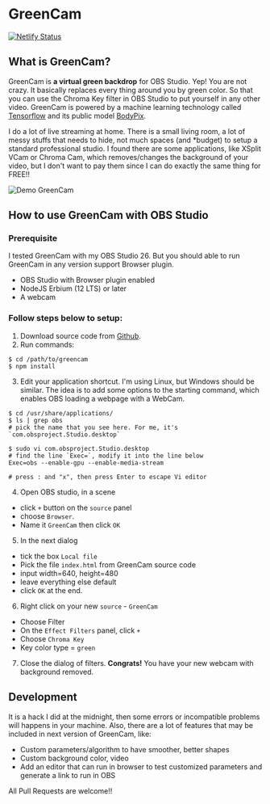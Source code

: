 # GreenCam
[![Netlify Status](https://api.netlify.com/api/v1/badges/4ccf5f3b-b414-4da1-bf50-97955adbd300/deploy-status)](https://app.netlify.com/sites/greencam/deploys)

## What is GreenCam?

GreenCam is **a virtual green backdrop** for OBS Studio. Yep! You are not crazy. It basically replaces every thing around you by green color. So that you can use the Chroma Key filter in OBS Studio to put yourself in any other video. GreenCam is powered by a machine learning technology called [Tensorflow](https://github.com/tensorflow/tfjs) and its public model [BodyPix](https://github.com/tensorflow/tfjs-models/tree/master/body-pix).

I do a lot of live streaming at home. There is a small living room, a lot of messy stuffs that needs to hide, not much spaces (and *budget) to setup a standard professional studio. I found there are some applications, like XSplit VCam or Chroma Cam, which removes/changes the background of your video, but I don't want to pay them since I can do exactly the same thing for FREE!!

![Demo GreenCam](docs/images/demo-GreenCam01.gif)

## How to use GreenCam with OBS Studio

### Prerequisite
I tested GreenCam with my OBS Studio 26. But you should able to run GreenCam in any version support Browser plugin.

- OBS Studio with Browser plugin enabled
- NodeJS Erbium (12 LTS) or later
- A webcam

### Follow steps below to setup:

1. Download source code from [Github](https://github.com/nhtua/greencam).
2. Run commands:
  ```
  $ cd /path/to/greencam
  $ npm install
  ```
3. Edit your application shortcut. I'm using Linux, but Windows should be similar. The idea is to add some options to the starting command, which enables OBS loading a webpage with a WebCam.
  ```
  $ cd /usr/share/applications/
  $ ls | grep obs
  # pick the name that you see here. For me, it's `com.obsproject.Studio.desktop`

  $ sudo vi com.obsproject.Studio.desktop
  # find the line `Exec=`, modify it into the line below
  Exec=obs --enable-gpu --enable-media-stream

  # press : and "x", then press Enter to escape Vi editor
  ```
4. Open OBS studio, in a scene
 - click `+` button on the `source` panel
 - choose `Browser`.
 - Name it `GreenCam` then click `OK`
5. In the next dialog
  - tick the box `Local file`
  - Pick the file `index.html` from GreenCam source code
  - input width=640, height=480
  - leave everything else default
  - click `OK` at the end.
6. Right click on your new `source` - `GreenCam`
  - Choose Filter
  - On the `Effect Filters` panel, click `+`
  - Choose `Chroma Key`
  - Key color type = `green`
7. Close the dialog of filters. **Congrats!** You have your new webcam with background removed.

## Development
It is a hack I did at the midnight, then some errors or incompatible problems will happens in your machine. Also, there are a lot of features that may be included in next version of GreenCam, like:
- Custom parameters/algorithm to have smoother, better shapes
- Custom background color, video
- Add an editor that can run in browser to test customized parameters and generate a link to run in OBS

All Pull Requests are welcome!!
